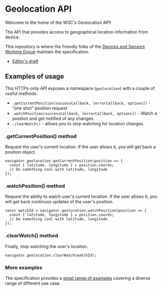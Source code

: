 # Geolocation API

Welcome to the home of the W3C's Geolocation API!

The API that provides access to geographical location information from device.

This repository is where the friendly folks of the [Devices and Sensors Working Group](https://www.w3.org/das/) maintain the specification.

- [Editor's draft](http://w3c.github.io/geolocation-api/)

## Examples of usage

This HTTPs-only API exposes a namespace (`geolocation`) with a couple of useful methods:

- `.getCurrentPosition(successCallback, [errorCallback, options])` - "one shot" position request
- `.watchPosition(successCallback, [errorCallback, options])` - Watch a position and get notified of any changes.
- `.clearWatch()` - allows you to stop watching for location changes.

### .getCurrentPosition() method

Request the user's current location. If the user allows it, you will get back a position object.

```JS
navigator.geolocation.getCurrentPosition(position => {
  const { latitude, longitude } = position.coords;
  // Do something cool with latitude, longitude
});
```

### .watchPosition() method

Request the ability to watch user's current location. If the user allows it, you will get back continuos updates of the user's position.

```JS
const watchId = navigator.geolocation.watchPosition(position => {
  const { latitude, longitude } = position.coords;
  // Do something cool with latitude, longitude
});
```

### .clearWatch() method

Finally, stop watching the user's location.

```JS
navigator.geolocation.clearWatch(watchId);
```

### More examples

The specification provides a [great range of examples](https://w3c.github.io/geolocation-api/#examples) covering a diverse range of different use case.
